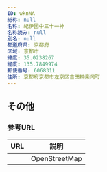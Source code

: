 ```yaml
---
ID: wknNA
総称: null
名称: 紀伊國中三十一神
名称読み: null
別名: null
都道府県: 京都府
区域: 京都市
緯度: 35.0238267
経度: 135.7849974
郵便番号: 6068311
住所: 京都府京都市左京区吉田神楽岡町
---
```


## その他

### 参考URL

| URL | 説明          |
| --- | ------------- |
|     | OpenStreetMap |
